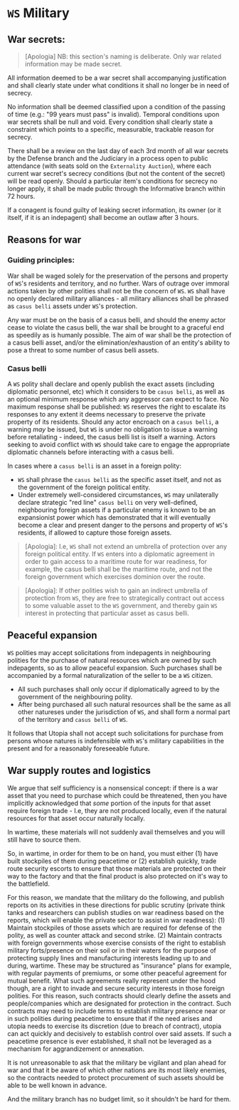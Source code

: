 # `WS` Military

## War secrets:

> [Apologia] NB: this section's naming is deliberate. Only war related information may be made secret.

All information deemed to be a war secret shall accompanying justification and shall clearly state under what conditions it shall no longer be in need of secrecy.

No information shall be deemed classified upon a condition of the passing of time (e.g.: "99 years must pass" is invalid). Temporal conditions upon war secrets shall be null and void. Every condition shall clearly state a constraint which points to a specific, measurable, trackable reason for secrecy.

There shall be a review on the last day of each 3rd month of all war secrets by the Defense branch and the Judiciary in a process open to public attendance (with seats sold on the `Externality Auction`), where each current war secret's secrecy conditions (but not the content of the secret) will be read openly. Should a particular item's conditions for secrecy no longer apply, it shall be made public through the Informative branch within 72 hours.

If a conagent is found guilty of leaking secret information, its owner (or it itself, if it is an indepagent) shall become an outlaw after 3 hours.

## Reasons for war

### Guiding principles:

War shall be waged solely for the preservation of the persons and property of `WS`'s residents and territory, and no further. Wars of outrage over immoral actions taken by other polities shall not be the concern of `WS`. `WS` shall have no openly declared military alliances - all military alliances shall be phrased as `casus belli` assets under `WS`'s protection.

Any war must be on the basis of a casus belli, and should the enemy actor cease to violate the casus belli, the war shall be brought to a graceful end as speedily as is humanly possible. The aim of war shall be the protection of a casus belli asset, and/or the elimination/exhaustion of an entity's ability to pose a threat to some number of casus belli assets.

### Casus belli

A `WS` polity shall declare and openly publish the exact assets (including diplomatic personnel, etc) which it considers to be `casus belli`, as well as an optional minimum response which any aggressor can expect to face. No maximum response shall be published: `WS` reserves the right to escalate its responses to any extent it deems necessary to preserve the private property of its residents. Should any actor encroach on a `casus belli`, a warning *may* be issued, but `WS` is under no obligation to issue a warning before retaliating - indeed, the casus belli list is itself a warning. Actors seeking to avoid conflict with `WS` should take care to engage the appropriate diplomatic channels before interacting with a casus belli.

In cases where a `casus belli` is an asset in a foreign polity:
- `WS` shall phrase the `casus belli` as the specific asset itself, and not as the government of the foreign political entity.
- Under extremely well-considered circumstances, `WS` may unilaterally declare strategic "red line" `casus belli` on very well-defined, neighbouring foreign assets if a particular enemy is known to be an expansionist power which has demonstrated that it will eventually become a clear and present danger to the persons and property of `WS`'s residents, if allowed to capture those foreign assets.

> [Apologia]: I.e, `WS` shall not extend an umbrella of protection over any foreign political entity. If `WS` enters into a diplomatic agreement in order to gain access to a maritime route for war readiness, for example, the casus belli shall be the maritime route, and not the foreign government which exercises dominion over the route.

> [Apologia]: If other polities wish to gain an indirect umbrella of protection from `WS`, they are free to strategically contract out access to some valuable asset to the `WS` government, and thereby gain `WS` interest in protecting that particular asset as casus belli.

## Peaceful expansion

`WS` polities may accept solicitations from indepagents in neighbouring polities for the purchase of natural resources which are owned by such indepagents, so as to allow peaceful expansion. Such purchases shall be accompanied by a formal naturalization of the seller to be a `WS` citizen.

- All such purchases shall only occur if diplomatically agreed to by the government of the neighbouring polity.
- After being purchased all such natural resources shall be the same as all other natureses under the jurisdiction of `WS`, and shall form a normal part of the territory and `casus belli` of `WS`.

It follows that Utopia shall not accept such solicitations for purchase from persons whose natures is indefensible with `WS`'s military capabilities in the present and for a reasonably foreseeable future.

## War supply routes and logistics

We argue that self sufficiency is a nonsensical concept: if there is a war asset that you need to purchase which could be threatened, then you have implicitly acknowledged that *some* portion of the inputs for that asset require foreign trade - I.e, they are not produced locally, even if the natural resources for that asset occur naturally locally.

In wartime, these materials will not suddenly avail themselves and you will still have to source them.

So, in wartime, in order for them to be on hand, you must either (1) have built stockpiles of them during peacetime or (2) establish quickly, trade route security escorts to ensure that those materials are protected on their way to the factory and that the final product is also protected on it's way to the battlefield.

For this reason, we mandate that the military do the following, and publish reports on its activities in these directions for public scrutiny (private think tanks and researchers can publish studies on war readiness based on the reports, which will enable the private sector to assist in war readiness):
(1) Maintain stockpiles of those assets which are required for defense of the polity, as well as counter attack and second strike.
(2) Maintain contracts with foreign governments whose exercise consists of the right to establish military forts/presence on their soil or in their waters for the purpose of protecting supply lines and manufacturing interests leading up to and during, wartime. These may be structured as "insurance" plans for example, with regular payments of premiums, or some other peaceful agreement for mutual benefit. What such agreements really represent under the hood though, are a right to invade and secure security interests in those foreign polities. For this reason, such contracts should clearly define the assets and people/companies which are designated for protection in the contract. Such contracts may need to include terms to establish military presence near or in such polities during peacetime to ensure that if the need arises and utopia needs to exercise its discretion (due to breach of contract), utopia can act quickly and decisively to establish control over said assets. If such a peacetime presence is ever established, it shall not be leveraged as a mechanism for aggrandizement or annexation.

It is not unreasonable to ask that the military be vigilant and plan ahead for war and that it be aware of which other nations are its most likely enemies, so the contracts needed to protect procurement of such assets should be able to be well known in advance.

And the military branch has no budget limit, so it shouldn't be hard for them.

